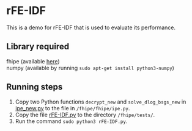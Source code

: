 # rFE-IDF
This is a demo for rFE-IDF that is used to evaluate its performance.

## Library required
fhipe (available [here](https://github.com/kevinlewi/fhipe)) <br>
numpy (available by running `sudo apt-get install python3-numpy`)

## Running steps
1. Copy two Python functions `decrypt_new` and `solve_dlog_bsgs_new` in [ipe_new.py](https://github.com/rFE-IDF-research/rFE-IDF/blob/main/ipe_new.py) to the file in `/fhipe/fhipe/ipe.py`.
2. Copy the file [rFE-IDF.py](https://github.com/rFE-IDF-research/rFE-IDF/blob/main/rFE-IDF.py) to the directory `/fhipe/tests/`.
3. Run the command `sudo python3 rFE-IDF.py`.
